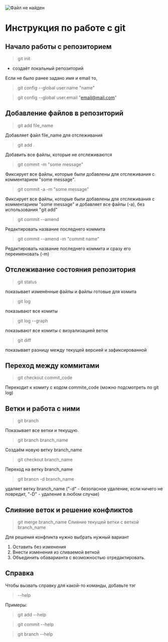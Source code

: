 ![Файл не найден](git.png)
# Инструкция по работе с git

## Начало работы с репозиторием
> git init 
* создаёт локальный репозиторий

Если не было ранее задано имя и email то,
> git config --global user.name "name"

> git config --global user.email "email@mail.com"

## Добавление файлов в репозиторий
> git add file_name

Добавляет файл file_name для отслеживания
>git add .

Добавить все файлы, которые не отслеживаются

> git commit -m "some message"

Фиксирует все файлы, которые были добавлены для отслеживания с комментарием "some message".

> git commit -a -m "some message"

Фиксирует все файлы, которые были добавлены для отслеживания с комментарием "some message" и добавляет все файлы (-a), без использования "git add"

>git commit --amend

Редактировать название последнего коммита

>git commit --amend -m "commit name"

Редактировать название последнего коммита и сразу его переименовать (-m)

## Отслеживание состояния репозитория
> git status

показывает изменённые файлы и файлы готовые для комита

> git log

показывают все комиты

>git log --graph

показывают все комиты с визуализацией веток


>git diff

показывает разницу между текущей версией и зафиксированной

## Переход между коммитами

>git checkout commit_code

Переходит к комиту с кодом commite_code (можно подсмотреть по git log)

## Ветки и работа с ними

> git branch

Показывает все ветки и текущую.

>git branch branch_name

Создаём новую ветку branch_name

>git checkout branch_name

Переход на ветку branch_name

>git brancn -d branch_name

удаляет ветку branch_name
("-d" - безопасное удаление, если ничего не повредит, "-D" - удаление в любом случае)

## Слияние веток и решение конфликтов

>git merge branch_name
Слияние текущей ветки с веткой branch_name

Для решения конфликта нужно выбрать нужный вариант
1. Оставить без изменения
2. Внести изменения из сливаемой веткой
3. Объединить обаварианта с возможностью отредактировать.

## Справка
Чтобы вызвать справку для какой-то команды, добавьте тэг 
>--help

Примеры:
>git add --help

>git commit --help

>git branch --help
